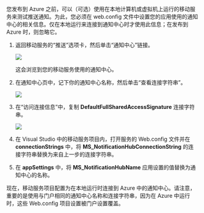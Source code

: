 ﻿
您发布到 Azure 之前，可以（可选）使用在本地计算机或虚拟机上运行的移动服务来测试推送通知。为此，您必须在 web.config 文件中设置您的应用使用的通知中心的相关信息。仅在本地运行来连接到通知中心时才使用此信息；在发布到 Azure 时，则忽略它。

1. 返回移动服务的“推送”选项卡，然后单击“通知中心”链接。

	![](./media/mobile-services-dotnet-backend-configure-local-push/link-to-notification-hub.png)

	这会浏览到您的移动服务使用的通知中心。

2. 在通知中心页中，记下你的通知中心名称，然后单击“查看连接字符串”。

	![](./media/mobile-services-dotnet-backend-configure-local-push/notification-hub-page.png)

3. 在“访问连接信息”中，复制 **DefaultFullSharedAccessSignature** 连接字符串。

	![](./media/mobile-services-dotnet-backend-configure-local-push/notification-hub-connection-string.png)

4. 在 Visual Studio 中的移动服务项目内，打开服务的 Web.config 文件并在 **connectionStrings** 中，将 **MS\_NotificationHubConnectionString** 的连接字符串替换为来自上一步的连接字符串。

5. 在 **appSettings** 中，将 **MS\_NotificationHubName** 应用设置的值替换为通知中心的名称。

现在，移动服务项目配置为在本地运行时连接到 Azure 中的通知中心。请注意，重要的是使用与门户相同的通知中心名称和连接字符串，因为在 Azure 中运行时，这些 Web.config 项目设置被门户设置覆盖。

<!---HONumber=71-->